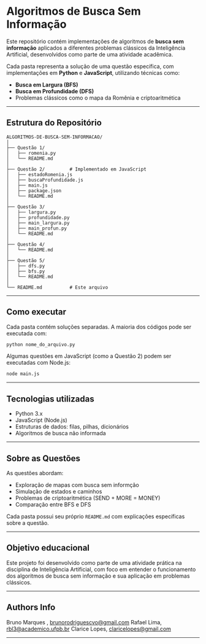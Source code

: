 # Algoritmos de Busca Sem Informação

Este repositório contém implementações de algoritmos de **busca sem informação** aplicados a diferentes problemas clássicos da Inteligência Artificial, desenvolvidos como parte de uma atividade acadêmica.

Cada pasta representa a solução de uma questão específica, com implementações em **Python** e **JavaScript**, utilizando técnicas como:

- **Busca em Largura (BFS)**
- **Busca em Profundidade (DFS)**
- Problemas clássicos como o mapa da Romênia e criptoaritmética

---

## Estrutura do Repositório

```
ALGORITMOS-DE-BUSCA-SEM-INFORMACAO/
│
├── Questão 1/
│   ├── romenia.py
│   └── README.md
│
├── Questão 2/         # Implementado em JavaScript
│   ├── estadoRomenia.js
│   ├── buscaProfundidade.js
│   ├── main.js
│   ├── package.json
│   └── README.md
│
├── Questão 3/
│   ├── largura.py
│   ├── profundidade.py
│   ├── main_largura.py
│   ├── main_profun.py
│   └── README.md
│
├── Questão 4/
│   └── README.md
│
├── Questão 5/
│   ├── dfs.py
│   ├── bfs.py
│   └── README.md
│
└── README.md          # Este arquivo
```

---

## Como executar

Cada pasta contém soluções separadas. A maioria dos códigos pode ser executada com:

```bash
python nome_do_arquivo.py
```

Algumas questões em JavaScript (como a Questão 2) podem ser executadas com Node.js:

```bash
node main.js
```

---

## Tecnologias utilizadas

- Python 3.x
- JavaScript (Node.js)
- Estruturas de dados: filas, pilhas, dicionários
- Algoritmos de busca não informada

---

## Sobre as Questões

As questões abordam:

- Exploração de mapas com busca sem informção
- Simulação de estados e caminhos
- Problemas de criptoaritmética (SEND + MORE = MONEY)
- Comparação entre BFS e DFS

Cada pasta possui seu próprio `README.md` com explicações específicas sobre a questão.

---

## Objetivo educacional

Este projeto foi desenvolvido como parte de uma atividade prática na disciplina de Inteligência Artificial, com foco em entender o funcionamento dos algoritmos de busca sem informação e sua aplicação em problemas clássicos.

---

## Authors Info

Bruno Marques , brunorodriguescvo@gmail.com
Rafael Lima, rbl3@academico.ufpb.br
Clarice Lopes, claricelopes@gmail.com 

---
